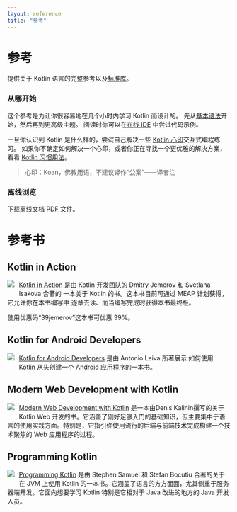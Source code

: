 ```yaml
---
layout: reference
title: "参考"
---
```


# 参考

提供关于 Kotlin 语言的完整参考以及[标准库](/api/latest/jvm/stdlib/index.html)。


### 从哪开始

这个参考是为让你很容易地在几个小时内学习 Kotlin 而设计的。
先从[基本语法](basic-syntax.html)开始，然后再到更高级主题。
阅读时你可以在[在线 IDE](http://try.kotlinlang.org/) 中尝试代码示例。

一旦你认识到 Kotlin 是什么样的，尝试自己解决一些 [Kotlin 心印](/docs/tutorials/koans.html)交互式编程练习。
如果你不确定如何解决一个心印，或者你正在寻找一个更优雅的解决方案，看看 [Kotlin 习惯用法](idioms.html)。
> 心印：Koan，佛教用语，不建议译作“公案”——译者注

### 离线浏览
下载离线文档 [PDF 文件](https://kotlin-zhcn.github.io/docs/kotlin-docs.pdf)。

# 参考书

## Kotlin in Action

   <a href="https://manning.com/books/kotlin-in-action"><img src="{{ site.baseurl }}/assets/images/Jemerov-Kotlin-MEAP-HI.png" style="float: left; margin-right: 10px; margin-bottom: 10px;"></a>

[Kotlin in Action](https://manning.com/books/kotlin-in-action) 是由 Kotlin 开发团队的 Dmitry Jemerov 和 Svetlana Isakova 合著的
一本关于 Kotlin 的书。这本书目前可通过 MEAP 计划获得，它允许你在本书编写中
逐章去读、而当编写完成时获得本书最终版。

使用优惠码“39jemerov”这本书可优惠 39%。

<h2 style="clear: left">Kotlin for Android Developers</h2>

  <a href="https://leanpub.com/kotlin-for-android-developers"><img src="{{ site.baseurl }}/assets/images/kotlin-for-android-developers.png" style="float: left; margin-right: 10px; margin-bottom: 10px;"></a>

[Kotlin for Android Developers](https://leanpub.com/kotlin-for-android-developers) 是由 Antonio Leiva 所著展示
如何使用 Kotlin 从头创建一个 Android 应用程序的一本书。

<h2 style="clear: left">Modern Web Development with Kotlin</h2>

  <a href="https://leanpub.com/modern-web-development-with-kotlin"><img src="{{ site.baseurl }}/assets/images/mwdwk.jpg" style="float: left; margin-right: 10px; margin-bottom: 10px;"></a>

[Modern Web Development with Kotlin](https://leanpub.com/modern-web-development-with-kotlin) 是一本由Denis Kalinin撰写的关于 Kotlin Web 开发的书。它涵盖了刚好足够入门的基础知识，但主要集中于语言的使用实践方面。特别是，它指引你使用流行的后端与前端技术完成构建一个技术聚焦的 Web 应用程序的过程。


<h2 style="clear: left">Programming Kotlin</h2>

  <a href="https://www.packtpub.com/application-development/programming-kotlin"><img src="{{ site.baseurl }}/assets/images/programming-kotlin.png" style="float: left; margin-right: 10px; margin-bottom: 10px;"></a>

[Programming Kotlin](https://www.packtpub.com/application-development/programming-kotlin) 是由 Stephen Samuel 和 Stefan Bocutiu 合著的关于在 JVM 上使用 Kotlin 的一本书。它涵盖了语言的方方面面，尤其侧重于服务器端开发。它面向想要学习 Kotlin 特别是它相对于 Java 改进的地方的 Java 开发人员。
